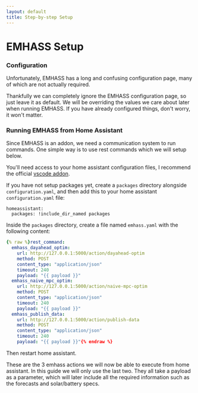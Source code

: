 ```yaml
---
layout: default
title: Step-by-step Setup
---
```


# EMHASS Setup

### Configuration

Unfortunately, EMHASS has a long and confusing configuration page, many of which are not actually
required.

Thankfully we can completely ignore the EMHASS configuration page, so just leave it as default. We
will be overriding the values we care about later when running EMHASS. If you have already
configured things, don't worry, it won't matter.

### Running EMHASS from Home Assistant

Since EMHASS is an addon, we need a communication system to run commands. One simple way is to use
rest commands which we will setup below.

You'll need access to your home assistant configuration files, I recommend the official [vscode addon](https://github.com/hassio-addons/addon-vscode).

If you have not setup packages yet, create a `packages` directory alongside `configuration.yaml`, and then add this to your home assistant `configuration.yaml` file:

```
homeassistant:
  packages: !include_dir_named packages
```

Inside the `packages` directory, create a file named `emhass.yaml` with the following content:

```yaml
{% raw %}rest_command:
  emhass_dayahead_optim:
    url: http://127.0.0.1:5000/action/dayahead-optim
    method: POST
    content_type: "application/json"
    timeout: 240
    payload: "{{ payload }}"
  emhass_naive_mpc_optim:
    url: http://127.0.0.1:5000/action/naive-mpc-optim
    method: POST
    content_type: "application/json"
    timeout: 240
    payload: "{{ payload }}"
  emhass_publish_data:
    url: http://127.0.0.1:5000/action/publish-data
    method: POST
    content_type: "application/json"
    timeout: 240
    payload: "{{ payload }}"{% endraw %}
```

Then restart home assistant.

These are the 3 emhass actions we will now be able to execute from home assistant. In this guide we will only use the last two. They all take a payload as a parameter, which will later include all the required information such as the forecasts and solar/battery specs.

